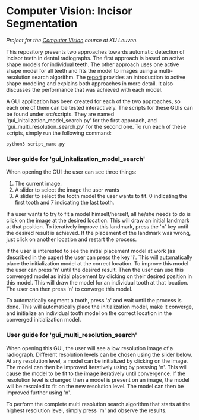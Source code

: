 # Computer Vision: Incisor Segmentation
_Project for the [Computer Vision](https://onderwijsaanbod.kuleuven.be/syllabi/e/H02A5AE.htm) course at KU Leuven._

This repository presents two approaches towards automatic detection of incisor teeth in dental radiographs. The first approach is based on active shape models for individual teeth. The other approach uses one active shape model for all teeth and fits the model to images using a multi-resolution search algorithm. The [report](report/report.pdf) provides an introduction to active shape modeling and explains both approaches in more detail. It also discusses the performance that was achieved with each model.

A GUI application has been created for each of the two approaches, so each one of them can be tested interactively. The scripts for these GUIs can be found under src/scripts. They are named 'gui_initalization_model_search.py' for the first approach, and 'gui_multi_resolution_search.py' for the second one.
To run each of these scripts, simply run the following command:

    python3 script_name.py

### User guide for 'gui_initalization_model_search'
When opening the GUI the user can see three things:
1. The current image.
2. A slider to select the image the user wants
3. A slider to select the tooth model the user wants to fit. 0 indicating the first tooth and 7 indicating the last tooth.

If a user wants to try to fit a model himself/herself, all he/she needs to do is click on the image at the desired location. This will draw an initial landmark at that position. To iteratively improve this landmark, press the 'n' key until the desired result is achieved. If the placement of the landmark was wrong, just click on another location and restart the process.

If the user is interested to see the initial placement model at work (as described in the paper) the user can press the key 'i'. This will automatically place the initialization model at the correct location. To improve this model the user can press 'n' until the desired result. Then the user can use this converged model as initial placement by clicking on their desired position in this model. This will draw the model for an individual tooth at that location. The user can then press 'n' to converge this model.

To automatically segment a tooth, press 'a' and wait until the process is done. This will automatically place the initialization model, make it converge, and initialize an individual tooth model on the correct location in the converged initialization model.

### User guide for 'gui_multi_resolution_search'
When opening this GUI, the user will see a low resolution image of a radiograph. Different resolution levels can be chosen using the slider below. At any resolution level, a model can be initialized by clicking on the image. The model can then be improved iteratively using by pressing 'n'. This will cause the model to be fit to the image iteratively until convergence. If the resolution level is changed then a model is present on an image, the model will be rescaled to fit on the new resolution level. The model can then be improved further using 'n'.

To perform the complete multi resolution search algorithm that starts at the highest resolution level, simply press 'm' and observe the results.
